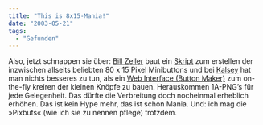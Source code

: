 ```yaml
---
title: "This is 8x15-Mania!"
date: "2003-05-21"
tags:
  - "Gefunden"
---
```


Also, jetzt schnappen sie über: [Bill Zeller](http://www.minimalverbosity.com/ "Bill Zeller | minimal verbosity") baut ein [Skript](http://www.minimalverbosity.com/2003/May/19/buttons.htm "Bill Zeller: buttons") zum erstellen der inzwischen allseits beliebten 80 x 15 Pixel Minibuttons und bei [Kalsey](http://kalsey.com/ "Kalsey Consulting Group") hat man nichts besseres zu tun, als ein [Web Interface (Button Maker)](http://kalsey.com/tools/buttonmaker/ "Button Maker") zum on-the-fly kreiren der kleinen Knöpfe zu bauen. Herauskommen 1A-PNG’s für jede Gelegenheit. Das dürfte die Verbreitung doch nocheinmal erheblich erhöhen. Das ist kein Hype mehr, das ist schon Mania. Und: ich mag die »Pixbuts« (wie ich sie zu nennen pflege) trotzdem.
